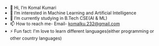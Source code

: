 - 👋 Hi, I’m Komal Kumari
- 👀 I’m interested in Machine Learning and Artificial Intelligence
- 🌱 I’m currently studying in B.Tech CSE(AI & ML)
- 📫 How to reach me- Email- komalku.232@gmail.com
- ⚡ Fun fact: I'm love to learn different languages(either programming or other country languages)

<!---
komalku15/komalku15 is a ✨ special ✨ repository because its `README.md` (this file) appears on your GitHub profile.
You can click the Preview link to take a look at your changes.
--->
